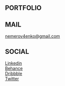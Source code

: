 <h2 align="auto">PORTFOLIO</h3>
<a href="" target="_blank"></a>
<h2 align="auto">MAIL</h3>
<a href="mailto:nemerov4enko@gmail.com" target="_blank">nemerov4enko@gmail.com</a>
<h2 align="auto">SOCIAL</h3>
<p align="left">
  <a href="https://www.linkedin.com/in/zhenya-nemerovchenko-5b226583/" target="_blank">Linkedin</a>
  <br>
  <a href="https://www.behance.net/nemerovchenko" target="_blank">Behance</a>
  <br>
  <a href="https://dribbble.com/nemerovchenko" target="_blank">Dribbble</a>
  <br>
  <a href="https://twitter.com/znemerovchenko" target="_blank">Twitter</a>
</p>

